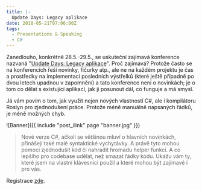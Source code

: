 ```yaml
---
title: |-
  Update Days: Legacy aplikace
date: 2018-05-21T07:06:00Z
tags:
  - Presentations & Speaking
  - C#
---
```

Zanedlouho, konkrétně 28.5.-29.5., se uskuteční zajímavá konference nazvaná "[Update Days: Legacy aplikace][1]". Proč zajímavá? Protože často se na konferencích řeší novinky, fičurky atp., ale ne na každém projektu je čas a prostředky na implementaci posledních výstřelků (které ještě případně po dvou letech upadnou v zapomnění) a tato konference není o novinkách; je o tom co dělat s existující aplikací, jak ji posunout dál, co funguje a má smysl.

<!-- excerpt -->

Já vám povím o tom, jak využít nejen nových vlastností C#, ale i kompilátoru Roslyn pro zjednodušení práce. Protože méně manuálně napsaných řádků, je méně možných chyb.

![Banner]({{ include "post_ilink" page "banner.jpg" }})

> Nové verze C#, ačkoli se většinou mluví o hlavních novinkách, přinášejí také malé syntaktické vychytávky. A právě tyto mohou pomoci zjednodušit kód či nahradit hromadu helper funkcí. A co lepšího pro codebase udělat, než smazat řádky kódu. Ukážu vám ty, které jsem na vlastní klávesnici použil a které mohou být zajímavé i pro vás.

Registrace [zde][2].

[1]: https://legacyapp.updatedays.cz/
[2]: https://legacyapp.updatedays.cz/cs/registration